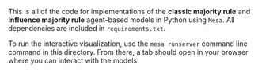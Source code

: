 This is all of the code for implementations of the **classic majority rule** and **influence majority rule** agent-based models in Python using `Mesa`. All dependencies are included in `requirements.txt`.

To run the interactive visualization, use the `mesa runserver` command line command in this directory. From there, a tab should open in your browser where you can interact with the models. 
